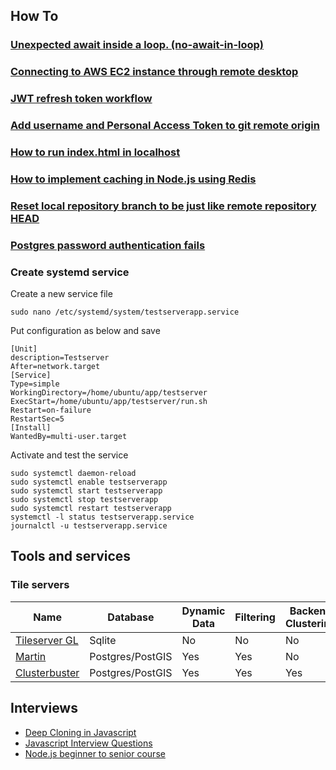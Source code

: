 ## How To

### [Unexpected await inside a loop. (no-await-in-loop)](https://stackoverflow.com/questions/48957022/unexpected-await-inside-a-loop-no-await-in-loop)

### [Connecting to AWS EC2 instance through remote desktop](https://stackoverflow.com/questions/50100360/connecting-to-aws-ec2-instance-through-remote-desktop)

### [JWT refresh token workflow](https://stackoverflow.com/questions/27726066/jwt-refresh-token-flow)

### [Add username and Personal Access Token to git remote origin](https://stackoverflow.com/questions/10116373/git-push-error-repository-not-found)

### [How to run index.html in localhost](https://stackoverflow.com/questions/38497334/how-to-run-html-file-on-localhost)

### [How to implement caching in Node.js using Redis](https://www.digitalocean.com/community/tutorials/how-to-implement-caching-in-node-js-using-redis)

### [Reset local repository branch to be just like remote repository HEAD](https://stackoverflow.com/questions/1628088/reset-local-repository-branch-to-be-just-like-remote-repository-head)

### [Postgres password authentication fails](https://askubuntu.com/questions/413585/postgres-password-authentication-fails)

### Create systemd service
    
  Create a new service file
  ```
  sudo nano /etc/systemd/system/testserverapp.service
  ```

  Put configuration as below and save
  ```
  [Unit]
  description=Testserver
  After=network.target
  [Service]
  Type=simple
  WorkingDirectory=/home/ubuntu/app/testserver
  ExecStart=/home/ubuntu/app/testserver/run.sh
  Restart=on-failure
  RestartSec=5
  [Install]
  WantedBy=multi-user.target
  ```

  Activate and test the service
  ```
  sudo systemctl daemon-reload
  sudo systemctl enable testserverapp
  sudo systemctl start testserverapp
  sudo systemctl stop testserverapp
  sudo systemctl restart testserverapp
  systemctl -l status testserverapp.service
  journalctl -u testserverapp.service
  ```

## Tools and services
  ### Tile servers
  | Name | Database | Dynamic Data | Filtering | Backend Clustering |
  | --- | --- | --- | --- | --- |
  | [Tileserver GL](https://github.com/maptiler/tileserver-gl) | Sqlite | No | No | No |
  | [Martin](https://github.com/maplibre/martin/tree/v0.6#readme) | Postgres/PostGIS | Yes | Yes | No |
  | [Clusterbuster](https://github.com/chargetrip/clusterbuster) | Postgres/PostGIS | Yes | Yes | Yes |

## Interviews
- [Deep Cloning in Javascript](https://dev.to/builderio/deep-cloning-objects-in-javascript-the-modern-way-17kf)
- [Javascript Interview Questions](https://dev.to/onlydevs_/5-github-repositories-to-prepare-for-javascript-interviews-20lk)
- [Node.js beginner to senior course](https://github.com/flashohq/open-source-nodejs-courses)
